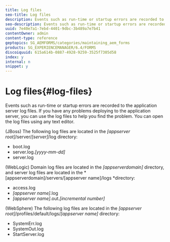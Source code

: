 ```yaml
---
title: Log files
seo-title: Log files
description: Events such as run-time or startup errors are recorded to the application server log files, which can be  opened using any text editor.
seo-description: Events such as run-time or startup errors are recorded to the application server log files, which can be  opened using any text editor.
uuid: 7e40e7a1-7ebd-4401-9dbc-3b489a7e7b41
contentOwner: admin
content-type: reference
geptopics: SG_AEMFORMS/categories/maintaining_aem_forms
products: SG_EXPERIENCEMANAGER/6.4/FORMS
discoiquuid: 615a614b-0887-4928-9259-3525f7305d58
index: y
internal: n
snippet: y
---
```


# Log files{#log-files}

Events such as run-time or startup errors are recorded to the application server log files. If you have any problems deploying to the application server, you can use the log files to help you find the problem. You can open the log files using any text editor.

(JBoss) The following log files are located in the *[appserver root]*/server/*[server]*/log directory:

* boot.log
* server.log.*[yyyy-mm-dd]*
* server.log

(WebLogic) Domain log files are located in the *[appserverdomain]* directory, and server log files are located in the *[appserverdomain]/servers/[appserver name]/logs *directory:

* access.log 
* *[appserver name]*.log 
* *[appserver name]*.out.*[incremental number]*

(WebSphere) The following log files are located in the *[appserver root]*/profiles/default/logs/*[appserver name]* directory:

* SystemErr.log
* SystemOut.log
* StartServer.log

